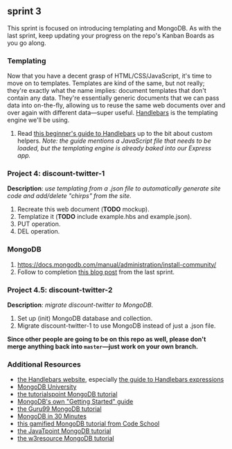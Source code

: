 ## sprint 3
This sprint is focused on introducing templating and MongoDB. As with the last sprint, keep updating your progress on the repo's Kanban Boards as you go along.

### Templating
Now that you have a decent grasp of HTML/CSS/JavaScript, it's time to move on to templates. Templates are kind of the same, but not really; they're exactly what the name implies: document templates that don't contain any data. They're essentially generic documents that we can pass data into on-the-fly, allowing us to reuse the same web documents over and over again with different data&mdash;super useful. [Handlebars](https://handlebarsjs.com/) is the templating engine we'll be using.
1. Read [this beginner's guide to Handlebars](https://www.sitepoint.com/a-beginners-guide-to-handlebars/) up to the bit about custom helpers. *Note: the guide mentions a JavaScript file that needs to be loaded, but the templating engine is already baked into our Express app.*

### Project 4: discount-twitter-1
__Description__: *use templating from a .json file to automatically generate site code and add/delete "chirps" from the site.*
1. Recreate this web document (**TODO** mockup).
2. Templatize it (**TODO** include example.hbs and example.json).
3. PUT operation.
4. DEL operation.

### MongoDB
1. https://docs.mongodb.com/manual/administration/install-community/
2. Follow to completion [this blog post](https://zellwk.com/blog/crud-express-mongodb/) from the last sprint.

### Project 4.5: discount-twitter-2
__Description__: *migrate discount-twitter to MongoDB.*
1. Set up (init) MongoDB database and collection.
2. Migrate discount-twitter-1 to use MongoDB instead of just a .json file.

__Since other people are going to be on this repo as well, please don't merge anything back into `master`&mdash;just work on your own branch.__

### Additional Resources
+ [the Handlebars website](https://handlebarsjs.com/), especially [the guide to Handlebars expressions](https://handlebarsjs.com/expressions.html)
+ [MongoDB University](https://university.mongodb.com/)
+ [the tutorialspoint MongoDB tutorial](https://www.tutorialspoint.com/mongodb/index.htm)
+ [MongoDB's own "Getting Started" guide](https://docs.mongodb.com/manual/tutorial/getting-started/)
+ [the Guru99 MongoDB tutorial](https://www.guru99.com/mongodb-tutorials.html)
+ [MongoDB in 30 Minutes](https://www.youtube.com/watch?v=pWbMrx5rVBE)
+ [this gamified MongoDB tutorial from Code School](https://www.codeschool.com/courses/the-magical-marvels-of-mongodb)
+ [the JavaTpoint MongoDB tutorial](https://www.javatpoint.com/mongodb-tutorial)
+ [the w3resource MongoDB tutorial](https://www.w3resource.com/mongodb/introduction-mongodb.php)
